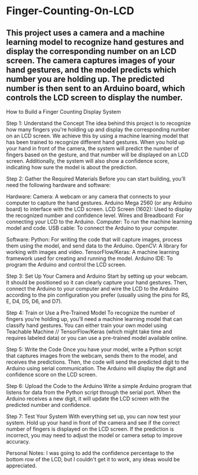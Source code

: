 # Finger-Counting-On-LCD
This project uses a camera and a machine learning model to recognize hand gestures and display the corresponding number on an LCD screen. The camera captures images of your hand gestures, and the model predicts which number you are holding up. The predicted number is then sent to an Arduino board, which controls the LCD screen to display the number.
--------------------------------------------------------------------------------------------------------------------------------------------------------------------------------------------------------------------
How to Build a Finger Counting Display System

Step 1: Understand the Concept The idea behind this project is to recognize how many fingers you're holding up and display the corresponding number on an LCD screen. We achieve this by using a machine learning model that has been trained to recognize different hand gestures. When you hold up your hand in front of the camera, the system will predict the number of fingers based on the gesture, and that number will be displayed on an LCD screen. Additionally, the system will also show a confidence score, indicating how sure the model is about the prediction.

Step 2: Gather the Required Materials Before you can start building, you’ll need the following hardware and software:

Hardware:
Camera: A webcam or any camera that connects to your computer to capture the hand gestures.
Arduino Mega 2560 (or any Arduino board) to interface with the LCD screen.
LCD Screen (1602): Used to display the recognized number and confidence level.
Wires and Breadboard: For connecting your LCD to the Arduino.
Computer: To run the machine learning model and code.
USB cable: To connect the Arduino to your computer.

Software:
Python: For writing the code that will capture images, process them using the model, and send data to the Arduino.
OpenCV: A library for working with images and video.
TensorFlow/Keras: A machine learning framework used for creating and running the model.
Arduino IDE: To program the Arduino and control the LCD screen.

Step 3: Set Up Your Camera and Arduino Start by setting up your webcam. It should be positioned so it can clearly capture your hand gestures. Then, connect the Arduino to your computer and wire the LCD to the Arduino according to the pin configuration you prefer (usually using the pins for RS, E, D4, D5, D6, and D7).

Step 4: Train or Use a Pre-Trained Model To recognize the number of fingers you’re holding up, you’ll need a machine learning model that can classify hand gestures. You can either train your own model using Teachable Machine  // TensorFlow/Keras (which might take time and requires labeled data) or you can use a pre-trained model available online. 

Step 5: Write the Code Once you have your model, write a Python script that captures images from the webcam, sends them to the model, and receives the predictions. Then, the code will send the predicted digit to the Arduino using serial communication. The Arduino will display the digit and confidence score on the LCD screen.

Step 6: Upload the Code to the Arduino Write a simple Arduino program that listens for data from the Python script through the serial port. When the Arduino receives a new digit, it will update the LCD screen with the predicted number and confidence.

Step 7: Test Your System With everything set up, you can now test your system. Hold up your hand in front of the camera and see if the correct number of fingers is displayed on the LCD screen. If the prediction is incorrect, you may need to adjust the model or camera setup to improve accuracy.

Personal Notes: I was going to add the confidence percentage to the bottom row of the LCD, but I couldn't get it to work, any ideas would be appreciated. 
